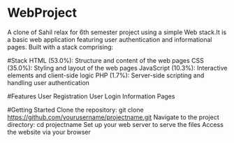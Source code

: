 # WebProject
A clone of Sahil relax for 6th semester project using a simple Web stack.It is a basic web application featuring user authentication and informational pages. Built with a stack comprising:

#Stack
HTML (53.0%): Structure and content of the web pages
CSS (35.0%): Styling and layout of the web pages
JavaScript (10.3%): Interactive elements and client-side logic
PHP (1.7%): Server-side scripting and handling user authentication

#Features
User Registration
User Login
Information Pages

#Getting Started
Clone the repository: git clone https://github.com/yourusername/projectname.git
Navigate to the project directory: cd projectname
Set up your web server to serve the files
Access the website via your browser
